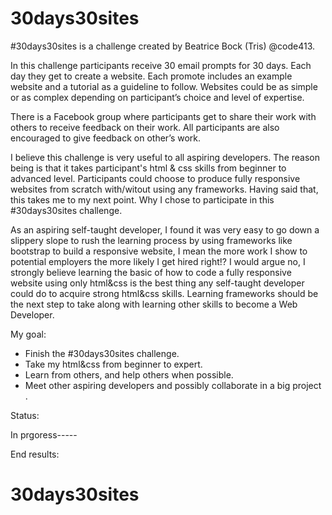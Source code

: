 # 30days30sites

#30days30sites is a challenge created by Beatrice Bock (Tris) @code413. 

In this challenge participants receive 30 email prompts for 30 days. Each day they get to create a website. Each promote includes an example website and a tutorial as a guideline to follow. Websites could be as simple or as complex depending on participant’s choice and level of expertise. 

There is a Facebook group where participants get to share their work with others to receive feedback on their work. All participants are also encouraged to give feedback on other’s work. 

I believe this challenge is very useful to all aspiring developers. The reason being is that it takes participant's html & css skills from beginner to advanced level. Participants could choose to produce fully responsive websites from scratch with/witout using any frameworks. Having said that, this takes me to my next point. Why I chose to participate in this #30days30sites challenge. 

As an aspiring self-taught developer, I found it was very easy to go down a slippery slope to rush the learning process by using frameworks like bootstrap to build a responsive website, I mean the more work I show to potential employers the more likely I get hired right!? I would argue no, I strongly believe learning the basic of how to code a fully responsive website using only  html&css is the best thing any self-taught developer could do to acquire strong html&css skills. Learning frameworks should be the next step to take along with learning other skills to become a Web Developer. 

My goal:

- Finish the #30days30sites challenge. 
- Take my html&css from beginner to expert. 
- Learn from others, and help others when possible.
- Meet other aspiring developers and possibly collaborate in a big project .

Status: 

In prgoress-----


End results:
# 30days30sites
